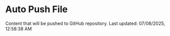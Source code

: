 # Auto Push File

Content that will be pushed to GitHub repository.
Last updated: 07/08/2025, 12:58:38 AM